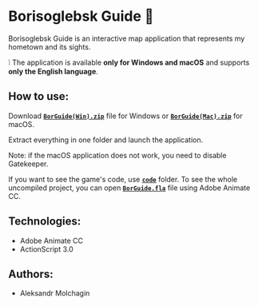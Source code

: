 # Borisoglebsk Guide :city_sunrise:

Borisoglebsk Guide is an interactive map application that represents my hometown and its sights.  

:grey_exclamation: The application is available  **only for Windows and macOS** and supports **only the English language**.

## How to use:
Download [**<code>BorGuide(Win).zip</code>**](https://github.com/AleksandrMolchagin/borisoglebsk-guide/raw/main/BorGuide(Win).zip) file for Windows or [**<code>BorGuide(Mac).zip</code>**](https://github.com/AleksandrMolchagin/borisoglebsk-guide/raw/main/BorGuide(Mac).zip) for macOS.

Extract everything in one folder and launch the application.

Note: if the macOS application does not work, you need to disable Gatekeeper.

If you want to see the game's code, use [**<code>code</code>**](https://github.com/AleksandrMolchagin/borisoglebsk-guide/blob/main/code) folder. To see the whole uncompiled project, you can open [**<code>BorGuide.fla</code>**](https://github.com/AleksandrMolchagin/borisoglebsk-guide/raw/main/BorGuide.fla) file using Adobe Animate CC.

## Technologies:
- Adobe Animate CC
- ActionScript 3.0

## Authors:
- Aleksandr Molchagin